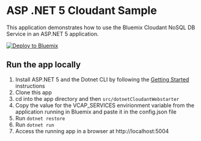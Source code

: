 # ASP .NET 5 Cloudant Sample

This application demonstrates how to use the Bluemix Cloudant NoSQL DB Service in an ASP.NET 5 application.

[![Deploy to Bluemix](https://bluemix.net/deploy/button.png)](https://bluemix.net/deploy)

## Run the app locally

1. Install ASP.NET 5 and the Dotnet CLI by following the [Getting Started][] instructions
2. Clone this app
3. cd into the app directory and then `src/dotnetCloudantWebstarter`
4. Copy the value for the VCAP_SERVICES envirionment variable from the application running in Bluemix and paste it in the config.json file
5. Run `dotnet restore`
6. Run `dotnet run`
7. Access the running app in a browser at http://localhost:5004

[Getting Started]: http://docs.asp.net/en/latest/getting-started/index.html



